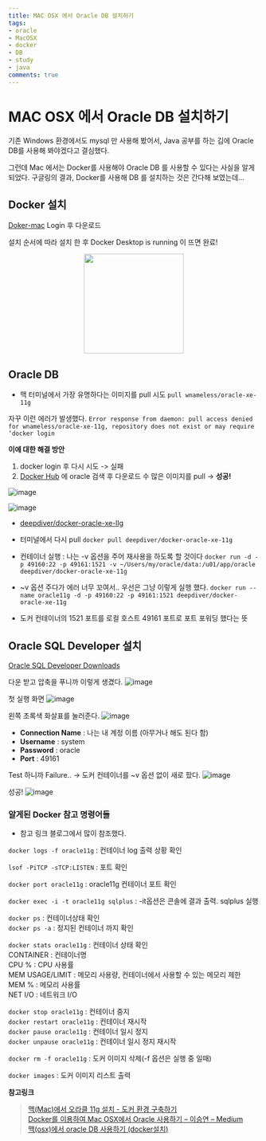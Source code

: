 ```yaml
---
title: MAC OSX 에서 Oracle DB 설치하기
tags:
- oracle
- MacOSX
- docker
- DB
- study
- java
comments: true
---
```


# MAC OSX 에서 Oracle DB 설치하기

기존 Windows 환경에서도 mysql 만 사용해 봤어서, Java 공부를 하는 김에 Oracle DB를 사용해 봐야겠다고 결심했다.

그런데 Mac 에서는 Docker를 사용해야 Oracle DB 를 사용할 수 있다는 사실을 알게 되었다. 구글링의 결과, Docker를 사용해 DB 를 설치하는 것은 간다해 보였는데… 

## Docker 설치
[Doker-mac](https://hub.docker.com/editions/community/docker-ce-desktop-mac) Login 후 다운로드 

설치 순서에 따라 설치 한 후 Docker Desktop is running 이 뜨면 완료!
<p style="text-align: center;">
<img src="https://user-images.githubusercontent.com/42940194/54100433-b0993f00-4401-11e9-903b-4bf0af7493f2.png" width="200" >
</p>

## Oracle DB 
- 맥 터미널에서 가장 유명하다는 이미지를 pull 시도
`pull wnameless/oracle-xe-11g`

자꾸 이런 에러가 발생했다.
`Error response from daemon: pull access denied for wnameless/oracle-xe-11g, repository does not exist or may require ‘docker login`

**이에 대한 해결 방안**
1. docker login 후 다시 시도 -> 실패
2. [Docker Hub](https://hub.docker.com/search?q=oracle&type=image) 에 oracle 검색 후 다운로드 수 많은 이미지를 pull -> **성공!**

![image](https://user-images.githubusercontent.com/42940194/54100452-cc9ce080-4401-11e9-96d9-8744d5318787.png)

![image](https://user-images.githubusercontent.com/42940194/54100467-dde5ed00-4401-11e9-8efd-40cfc436bb6d.png)

- [deepdiver/docker-oracle-xe-llg](https://hub.docker.com/r/deepdiver/docker-oracle-xe-11g)

* 터미널에서 다시 pull
`docker pull deepdiver/docker-oracle-xe-11g`

* 컨테이너 실행 : 나는 -v 옵션을 주어 재사용을 하도록 할 것이다
`docker run -d -p 49160:22 -p 49161:1521 -v ~/Users/my/oracle/data:/u01/app/oracle deepdiver/docker-oracle-xe-11g`

- ~v 옵션 주다가 에러 너무 꼬여서.. 우선은 그냥 이렇게 실행 했다.
`docker run --name oracle11g -d -p 49160:22 -p 49161:1521 deepdiver/docker-oracle-xe-11g`

- 도커 컨테이너의 1521 포트를 로컬 호스트 49161 포트로 포트 포워딩 했다는 뜻

## Oracle SQL Developer 설치
[Oracle SQL Developer Downloads](https://www.oracle.com/technetwork/developer-tools/sql-developer/downloads/index.html)

다운 받고 압축을 푸니까 이렇게 생겼다.
![image](https://user-images.githubusercontent.com/42940194/54100478-ee966300-4401-11e9-8dea-83a6f8986026.png)


첫 실행 화면
![image](https://user-images.githubusercontent.com/42940194/54100494-f950f800-4401-11e9-8ef4-0ed25710ce23.png)


왼쪽 초록색 화살표를 눌러준다.
![image](https://user-images.githubusercontent.com/42940194/54100504-0837aa80-4402-11e9-8418-e30c10973866.png)

* **Connection Name** : 나는 내 계정 이름 (아무거나 해도 된다 함)
* **Username** : system
* **Password** : oracle
* **Port** : 49161

Test 하니까 Failure.. -> 도커 컨테이너를 ~v 옵션 없이 새로 팠다.
![image](https://user-images.githubusercontent.com/42940194/54100525-21d8f200-4402-11e9-9246-fffb5e3aede8.png)

성공!
![image](https://user-images.githubusercontent.com/42940194/54100526-256c7900-4402-11e9-8ba8-c43a2960ceb0.png)


### 알게된 Docker 참고 명령어들
- 참고 링크 블로그에서 많이 참조했다.

`docker logs -f oracle11g` : 컨테이너 log 출력 상황 확인

`lsof -PiTCP -sTCP:LISTEN` : 포트 확인

`docker port oracle11g` : oracle11g 컨테이너 포트 확인

`docker exec -i -t oracle11g sqlplus` : -it옵션은 콘솔에 결과 출력. sqlplus 실행

`docker ps` : 컨테이너상태 확인<br>
`docker ps -a` : 정지된 컨테이너 까지 확인<br>

`docker stats oracle11g` : 컨테이너 상태 확인<br>
CONTAINER : 컨테이너명<br>
CPU % : CPU 사용률<br>
MEM USAGE/LIMIT : 메모리 사용량, 컨테이너에서 사용할 수 있는 메모리 제한<br>
MEM % : 메모리 사용률<br>
NET I/O : 네트워크 I/O<br>

`docker stop oracle11g` : 컨테이너 중지<br>
`docker restart oracle11g` : 컨테이너 재시작<br>
`docker pause oracle11g` : 컨테이너 일시 정지<br>
`docker unpause oracle11g` : 컨테이너 일시 정지 재시작<br>

`docker rm -f oracle11g` : 도커 이미지 삭제(-f 옵션은 실행 중 일때)

`docker images` : 도커 이미지 리스트 출력


**참고링크**
> [맥(Mac)에서 오라클 11g 설치 - 도커 환경 구축하기](https://lhoris.tistory.com/18)<br>
> [Docker를 이용하여 Mac OSX에서 Oracle 사용하기 – 이승연 – Medium](https://medium.com/@adie0423/docker%EB%A1%9C-mac-osx%EC%97%90%EC%84%9C-oracle-%EC%82%AC%EC%9A%A9%ED%95%98%EA%B8%B0-13d49ab53a50)<br>
> [맥(osx)에서 oracle DB 사용하기 (docker설치)](http://vrpano.kr/bbs/board.php?bo_table=Mac&wr_id=13)
